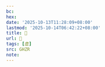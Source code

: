 ```yaml
---
bc:
hex:
date: '2025-10-13T11:28:09+08:00'
lastmod: '2025-10-14T06:42:22+08:00'
title: 󰛬
url: 󰛬
tags: [虚]
src: GHZR
note:
---
```

